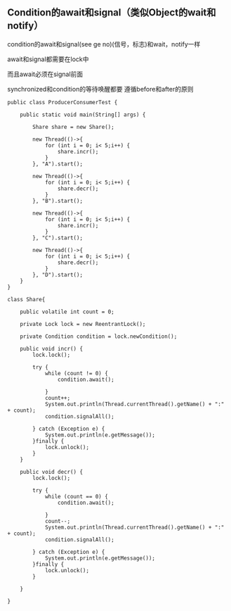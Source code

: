 Condition的await和signal（类似Object的wait和notify）
---

condition的await和signal(see ge no)(信号，标志)和wait，notify一样

await和signal都需要在lock中

而且await必须在signal前面

synchronized和condition的等待唤醒都要   遵循before和after的原则


    public class ProducerConsumerTest {
    
        public static void main(String[] args) {
    
            Share share = new Share();
    
            new Thread(()->{
                for (int i = 0; i< 5;i++) {
                    share.incr();
                }
            }, "A").start();
    
            new Thread(()->{
                for (int i = 0; i< 5;i++) {
                    share.decr();
                }
            }, "B").start();
    
            new Thread(()->{
                for (int i = 0; i< 5;i++) {
                    share.incr();
                }
            }, "C").start();
    
            new Thread(()->{
                for (int i = 0; i< 5;i++) {
                    share.decr();
                }
            }, "D").start();
        }
    }
    
    class Share{
    
        public volatile int count = 0;
    
        private Lock lock = new ReentrantLock();
    
        private Condition condition = lock.newCondition();
    
        public void incr() {
            lock.lock();
    
            try {
                while (count != 0) {
                    condition.await();
    
                }
                count++;
                System.out.println(Thread.currentThread().getName() + ":" + count);
                condition.signalAll();
    
            } catch (Exception e) {
                System.out.println(e.getMessage());
            }finally {
                lock.unlock();
            }
        }
    
        public void decr() {
            lock.lock();
    
            try {
                while (count == 0) {
                    condition.await();
    
                }
                count--;
                System.out.println(Thread.currentThread().getName() + ":" + count);
                condition.signalAll();
    
            } catch (Exception e) {
                System.out.println(e.getMessage());
            }finally {
                lock.unlock();
            }
    
        }
    
    }

